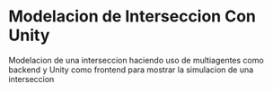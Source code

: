 # Modelacion de Interseccion Con Unity
Modelacion de una interseccion haciendo uso de multiagentes como backend y Unity como frontend para mostrar la simulacion de una interseccion
